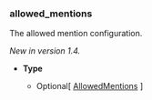 ### allowed_mentions [](https://discordpy.readthedocs.io/en/v1.7.3/api.html#discord.Client.allowed_mentions)
The allowed mention configuration.

*New in version 1.4.*

- **Type**

	- Optional[ [AllowedMentions](discord/Data%20Classes/AllowedMentions/AllowedMentions) ]